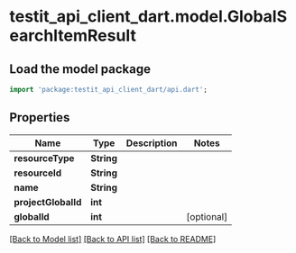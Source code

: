# testit_api_client_dart.model.GlobalSearchItemResult

## Load the model package
```dart
import 'package:testit_api_client_dart/api.dart';
```

## Properties
Name | Type | Description | Notes
------------ | ------------- | ------------- | -------------
**resourceType** | **String** |  | 
**resourceId** | **String** |  | 
**name** | **String** |  | 
**projectGlobalId** | **int** |  | 
**globalId** | **int** |  | [optional] 

[[Back to Model list]](../README.md#documentation-for-models) [[Back to API list]](../README.md#documentation-for-api-endpoints) [[Back to README]](../README.md)


